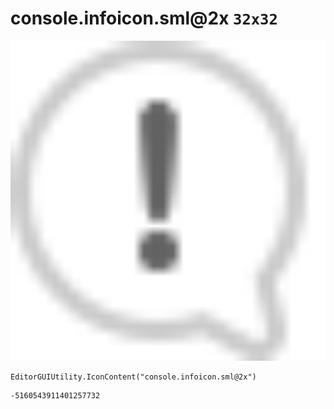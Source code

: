 # console.infoicon.sml@2x `32x32`
<img src="/img/console.infoicon.sml@2x.png" width=512 height=512>

``` CSharp
EditorGUIUtility.IconContent("console.infoicon.sml@2x")
```
```
-5160543911401257732
```
